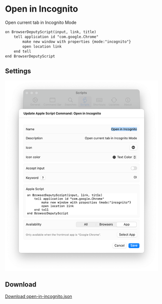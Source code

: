 # Open in Incognito

Open current tab in Incognito Mode

```applescript
on BrowserDeputyScript(input, link, title)
    tell application id "com.google.Chrome"
        make new window with properties {mode:"incognito"}
        open location link
    end tell
end BrowserDeputyScript
```

## Settings

![](./open-in-incognito.png)

## Download

[Download open-in-incognito.json](./open-in-incognito.json)